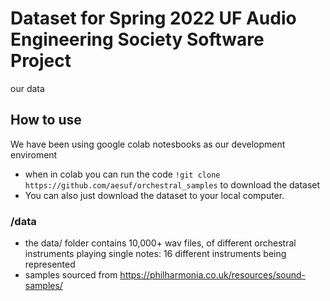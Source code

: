# Dataset for Spring 2022 UF Audio Engineering Society Software Project
our data


## How to use
We have been using google colab notesbooks as our development enviroment
* when in colab you can run the code `!git clone https://github.com/aesuf/orchestral_samples`
to download the dataset
* You can also just download the dataset to your local computer.
### /data
* the data/ folder contains 10,000+ wav files,
  of different orchestral instruments playing single notes: 16 different instruments being represented
 * samples sourced from https://philharmonia.co.uk/resources/sound-samples/
